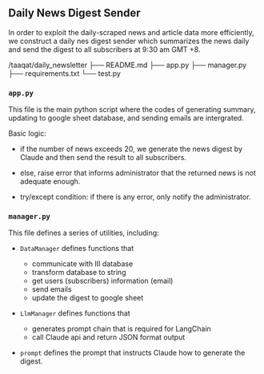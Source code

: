 ## Daily News Digest Sender

In order to exploit the daily-scraped news and article data more efficiently, we construct a daily nes digest sender which summarizes the news daily and send the digest to all subscribers at 9:30 am GMT +8.

/taaqat/daily_newsletter
├── README.md
├── app.py
├── manager.py
├── requirements.txt
└── test.py

### `app.py`
This file is the main python script where the codes of generating summary, updating to google sheet database, and sending emails are intergrated.

Basic logic:

- if the number of news exceeds 20, we generate the news digest by Claude and then send the result to all subscribers.

- else, raise error that informs administrator that the returned news is not adequate enough.

- try/except condition: if there is any error, only notify the administrator.

### `manager.py`
This file defines a series of utilities, including:

- `DataManager` defines functions that

    - communicate with III database
    - transform database to string
    - get users (subscribers) information (email)
    - send emails 
    - update the digest to google sheet

- `LlmManager` defines functions that

    - generates prompt chain that is required for LangChain
    - call Claude api and return JSON format output

- `prompt` defines the prompt that instructs Claude how to generate the digest.